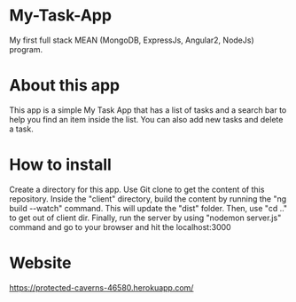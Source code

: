 # My-Task-App
My first full stack MEAN (MongoDB, ExpressJs, Angular2, NodeJs) program.
# About this app
This app is a simple My Task App that has a list of tasks and a search bar to help you find an item inside the list. You can also add new tasks and delete a task.
# How to install
Create a directory for this app. Use Git clone to get the content of this repository. Inside the "client" directory, build the content by running the "ng build --watch" command. This will update the "dist" folder. Then, use "cd .." to get out of client dir. Finally, run the server by using "nodemon server.js" command and go to your browser and hit the localhost:3000
# Website
https://protected-caverns-46580.herokuapp.com/
